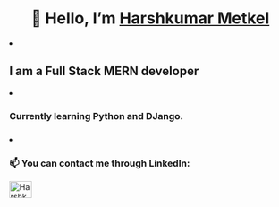 <h1 align="center">👋 Hello, I’m <a href="https://github.com/harshmetkel24/harshmetkel24">Harshkumar Metkel</a></h1>
<li>
  <h2>I am a Full Stack MERN developer</h2>
</li>
<li>
  <h3>Currently learning Python and DJango.<h3>
</li>
<li>
  <h3>📫 You can contact me through LinkedIn:</h3> <a href="https://linkedin.com/in/harshkumar-metkel-9a44731b6" target="_blank"><img align="center" src="https://raw.githubusercontent.com/rahuldkjain/github-profile-readme-generator/master/src/images/icons/Social/linked-in-alt.svg" alt="Harshkumar Metkel" height="30" width="40" /></a>
</li>

